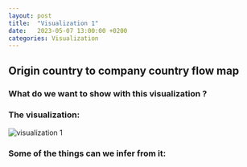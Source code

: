 ```yaml
---
layout: post
title:  "Visualization 1"
date:   2023-05-07 13:00:00 +0200
categories: Visualization
---
```


## Origin country to company country flow map

### What do we want to show with this visualization ? 

### The visualization: 
![visualization 1](viz1.jpeg)

### Some of the things can we infer from it: